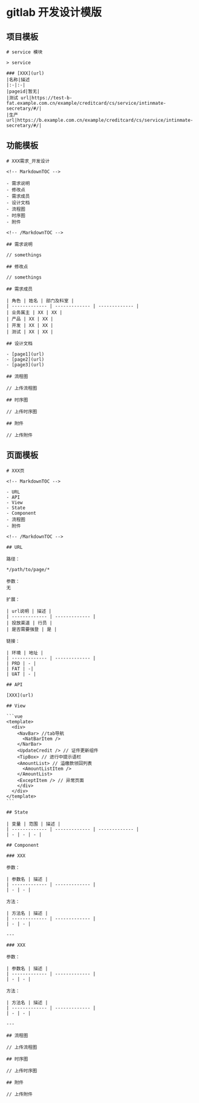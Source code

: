 # gitlab 开发设计模版

## 项目模板

    # service 模块

    > service

    ### [XXX](url)
    |名称|描述
    |:-|:-|
    |pageid|暂无|
    |测试 url|https://test-b-fat.example.com.cn/example/creditcard/cs/service/intinmate-secretary/#/|
    |生产 url|https://b.example.com.cn/example/creditcard/cs/service/intinmate-secretary/#/|

## 功能模板

    # XXX需求_开发设计

    <!-- MarkdownTOC -->

    - 需求说明
    - 修改点
    - 需求成员
    - 设计文档
    - 流程图
    - 时序图
    - 附件

    <!-- /MarkdownTOC -->

    ## 需求说明

    // somethings

    ## 修改点

    // somethings

    ## 需求成员

    | 角色 | 姓名 | 部门及科室 |
    | ------------- | ------------- | ------------- |
    | 业务属主 | XX | XX |
    | 产品 | XX | XX |
    | 开发 | XX | XX |
    | 测试 | XX | XX |

    ## 设计文档

    - [page1](url)
    - [page2](url)
    - [page3](url)

    ## 流程图

    // 上传流程图

    ## 时序图

    // 上传时序图

    ## 附件

    // 上传附件

## 页面模板

    # XXX页

    <!-- MarkdownTOC -->

    - URL
    - API
    - View
    - State
    - Component
    - 流程图
    - 附件

    <!-- /MarkdownTOC -->

    ## URL

    路径：

    */path/to/page/*

    参数：
    无

    扩展：

    | url说明 | 描述 |
    | ------------- | ------------- |
    | 投放渠道 | 行员 |
    | 是否需要强登 | 是 |

    链接：

    | 环境 | 地址 |
    | ------------- | ------------- |
    | PRD | - |
    | FAT | -|
    | UAT | - |

    ## API

    [XXX](url)

    ## View

    ```vue
    <template>
      <div>
        <NavBar> //tab导航
          <NatBarItem />
        </NarBar>
        <UpdateCredit /> // 证件更新组件
        <TipBox> // 进行中提示语栏
        <AmountList> // 溢缴款领回列表
          <AmountListItem />
        </AmountList>
        <ExceptItem /> // 异常页面
        </div>
      </div>
    </template>
    ```

    ## State

    | 变量 | 范围 | 描述 |
    | ------------- | ------------- | ------------- |
    | - | - | - |

    ## Component

    ### XXX

    参数：

    | 参数名 | 描述 |
    | ------------- | ------------- |
    | - | - |

    方法：

    | 方法名 | 描述 |
    | ------------- | ------------- |
    | - | - |

    ---

    ### XXX

    参数：

    | 参数名 | 描述 |
    | ------------- | ------------- |
    | - | - |

    方法：

    | 方法名 | 描述 |
    | ------------- | ------------- |
    | - | - |

    ---

    ## 流程图

    // 上传流程图

    ## 时序图

    // 上传时序图

    ## 附件

    // 上传附件
